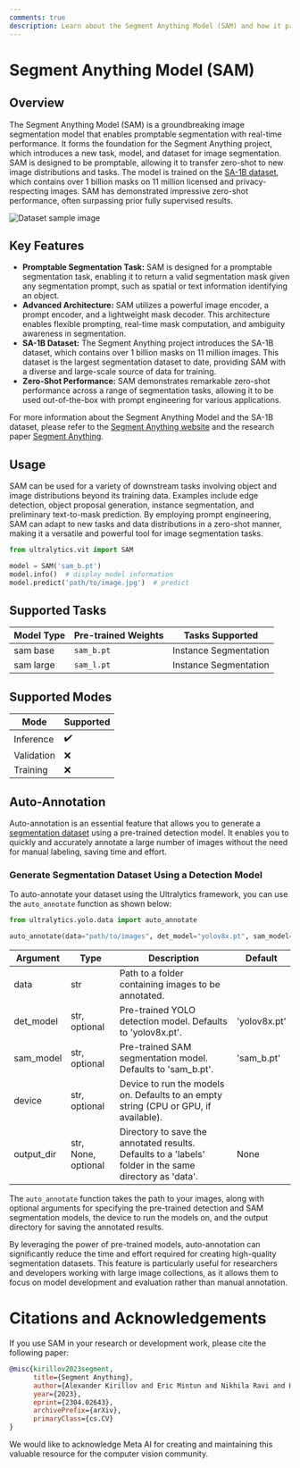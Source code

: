 ```yaml
---
comments: true
description: Learn about the Segment Anything Model (SAM) and how it provides promptable image segmentation through an advanced architecture and the SA-1B dataset.
---
```


# Segment Anything Model (SAM)

## Overview

The Segment Anything Model (SAM) is a groundbreaking image segmentation model that enables promptable segmentation with real-time performance. It forms the foundation for the Segment Anything project, which introduces a new task, model, and dataset for image segmentation. SAM is designed to be promptable, allowing it to transfer zero-shot to new image distributions and tasks. The model is trained on the [SA-1B dataset](https://ai.facebook.com/datasets/segment-anything/), which contains over 1 billion masks on 11 million licensed and privacy-respecting images. SAM has demonstrated impressive zero-shot performance, often surpassing prior fully supervised results.

![Dataset sample image](https://production-media.paperswithcode.com/datasets/540cfe0d-5fe7-43a4-9e1d-4c5813ddeb3e.png)

## Key Features

- **Promptable Segmentation Task:** SAM is designed for a promptable segmentation task, enabling it to return a valid segmentation mask given any segmentation prompt, such as spatial or text information identifying an object.
- **Advanced Architecture:** SAM utilizes a powerful image encoder, a prompt encoder, and a lightweight mask decoder. This architecture enables flexible prompting, real-time mask computation, and ambiguity awareness in segmentation.
- **SA-1B Dataset:** The Segment Anything project introduces the SA-1B dataset, which contains over 1 billion masks on 11 million images. This dataset is the largest segmentation dataset to date, providing SAM with a diverse and large-scale source of data for training.
- **Zero-Shot Performance:** SAM demonstrates remarkable zero-shot performance across a range of segmentation tasks, allowing it to be used out-of-the-box with prompt engineering for various applications.

For more information about the Segment Anything Model and the SA-1B dataset, please refer to the [Segment Anything website](https://segment-anything.com) and the research paper [Segment Anything](https://arxiv.org/abs/2304.02643).

## Usage

SAM can be used for a variety of downstream tasks involving object and image distributions beyond its training data. Examples include edge detection, object proposal generation, instance segmentation, and preliminary text-to-mask prediction. By employing prompt engineering, SAM can adapt to new tasks and data distributions in a zero-shot manner, making it a versatile and powerful tool for image segmentation tasks.

```python
from ultralytics.vit import SAM

model = SAM('sam_b.pt')
model.info()  # display model information
model.predict('path/to/image.jpg')  # predict
```

## Supported Tasks

| Model Type | Pre-trained Weights | Tasks Supported       |
|------------|---------------------|-----------------------|
| sam base   | `sam_b.pt`          | Instance Segmentation |
| sam large  | `sam_l.pt`          | Instance Segmentation |

## Supported Modes

| Mode       | Supported          |
|------------|--------------------|
| Inference  | :heavy_check_mark: |
| Validation | :x:                |
| Training   | :x:                |

## Auto-Annotation

Auto-annotation is an essential feature that allows you to generate a [segmentation dataset](https://docs.ultralytics.com/datasets/segment) using a pre-trained detection model. It enables you to quickly and accurately annotate a large number of images without the need for manual labeling, saving time and effort.

### Generate Segmentation Dataset Using a Detection Model

To auto-annotate your dataset using the Ultralytics framework, you can use the `auto_annotate` function as shown below:

```python
from ultralytics.yolo.data import auto_annotate

auto_annotate(data="path/to/images", det_model="yolov8x.pt", sam_model='sam_b.pt')
```

| Argument   | Type                | Description                                                                                             | Default      |
|------------|---------------------|---------------------------------------------------------------------------------------------------------|--------------|
| data       | str                 | Path to a folder containing images to be annotated.                                                     |              |
| det_model  | str, optional       | Pre-trained YOLO detection model. Defaults to 'yolov8x.pt'.                                             | 'yolov8x.pt' |
| sam_model  | str, optional       | Pre-trained SAM segmentation model. Defaults to 'sam_b.pt'.                                             | 'sam_b.pt'   |
| device     | str, optional       | Device to run the models on. Defaults to an empty string (CPU or GPU, if available).                    |              |
| output_dir | str, None, optional | Directory to save the annotated results. Defaults to a 'labels' folder in the same directory as 'data'. | None         |

The `auto_annotate` function takes the path to your images, along with optional arguments for specifying the pre-trained detection and SAM segmentation models, the device to run the models on, and the output directory for saving the annotated results.

By leveraging the power of pre-trained models, auto-annotation can significantly reduce the time and effort required for creating high-quality segmentation datasets. This feature is particularly useful for researchers and developers working with large image collections, as it allows them to focus on model development and evaluation rather than manual annotation.

# Citations and Acknowledgements

If you use SAM in your research or development work, please cite the following paper:

```bibtex
@misc{kirillov2023segment,
      title={Segment Anything}, 
      author={Alexander Kirillov and Eric Mintun and Nikhila Ravi and Hanzi Mao and Chloe Rolland and Laura Gustafson and Tete Xiao and Spencer Whitehead and Alexander C. Berg and Wan-Yen Lo and Piotr Dollár and Ross Girshick},
      year={2023},
      eprint={2304.02643},
      archivePrefix={arXiv},
      primaryClass={cs.CV}
}
```

We would like to acknowledge Meta AI for creating and maintaining this valuable resource for the computer vision community.